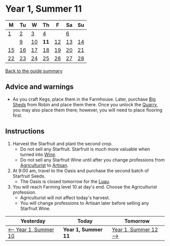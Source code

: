 # Year 1, Summer 11

| M                          | Tu                        | W                         | Th                        | F                         | Sa                        | Su                        |
| -------------------------- | ------------------------- | ------------------------- | ------------------------- |-------------------------- | ------------------------- | ------------------------- |
| [1](year-1-summer-1.md)    | [2](year-1-summer-2.md)   | [3](year-1-summer-3.md)   | [4](year-1-summer-4.md)   |                           | [6](year-1-summer-6.md)   |                           |
|                            | [9](year-1-summer-9.md)   | [10](year-1-summer-10.md) | **11**                    | [12](year-1-summer-12.md) | [13](year-1-summer-13.md) | [14](year-1-summer-14.md) |
| [15](year-1-summer-15.md)  | [16](year-1-summer-16.md) | [17](year-1-summer-17.md) | [18](year-1-summer-18.md) | [19](year-1-summer-19.md) | [20](year-1-summer-20.md) | [21](year-1-summer-21.md) |
| [22](year-1-summer-22.md)  | [23](year-1-summer-23.md) | [24](year-1-summer-24.md) | [25](year-1-summer-25.md) | [26](year-1-summer-26.md) | [27](year-1-summer-27.md) | [28](year-1-summer-28.md) |

[Back to the guide summary](readme.md)

## Advice and warnings

- As you craft Kegs, place them in the Farmhouse. Later, purchase [Big Sheds](https://stardewvalleywiki.com/Shed) from Robin and place them there. Once you unlock the [Quarry](https://stardewvalleywiki.com/Quarry), you may also place them there; however, you will need to place flooring first.

## Instructions

1. Harvest the Starfruit and plant the second crop.
   - Do not sell any Starfruit. Starfruit is much more valuable when turned into [Wine](https://stardewvalleywiki.com/Wine).
   - Do not sell any Starfruit Wine until after you change professions from [Agriculturist](https://stardewvalleywiki.com/Farming#Farming_Skill) to [Artisan](https://stardewvalleywiki.com/Farming#Farming_Skill).
2. At 9:00 am, travel to the Oasis and purchase the second batch of Starfruit Seeds.
   - The Oasis is closed tomorrow for the [Luau](https://stardewvalleywiki.com/Luau).
3. You will reach Farming level 10 at day's end. Choose the Agriculturist profession.
   - Agriculturist will not affect today's harvest.
   - You will change professions to Artisan later before selling any Starfruit Wine.

| Yesterday                                   | Today                 | Tomorrow                                    |
| ------------------------------------------- | --------------------- | ------------------------------------------- |
| [⟵ Year 1, Summer 10](year-1-summer-10.md) | **Year 1, Summer 11** | [Year 1, Summer 12 ⟶](year-1-summer-12.md) |
